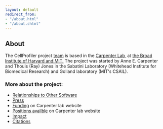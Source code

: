 ```yaml
---
layout: default
redirect_from: 
- "/about.html"
- "/about.shtml"
---
```


About
-----

The CellProfiler project [team](https://personal.broadinstitute.org/anne/people.html) is based in the [Carpenter Lab ](https://personal.broadinstitute.org/anne/) at [the Broad Institute of Harvard and MIT.](http://www.broadinstitute.org/)
The project was started by Anne E. Carpenter and Thouis (Ray) Jones in the Sabatini Laboratory (Whitehead Institute for Biomedical Research) and Golland laboratory (MIT's CSAIL).

### More about the project:

-   [Relationships to Other Software](/interfaces/)
-   [Press](../press/)
-   [Funding](https://personal.broadinstitute.org/anne/funding.html) on Carpenter lab website
-   [Positions availble](https://personal.broadinstitute.org/anne/positions.html) on Carpenter lab website
-   [Impact](/impact/)
-   [Citations](/citations/)
